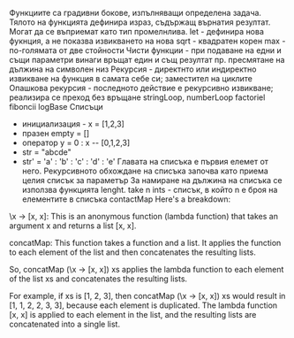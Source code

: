 Функциите са градивни бокове, изпълняващи определена задача. Тялото на функцията дефинира израз, съдържащ върнатия резултат. Могат да се въприемат като тип промелнлива.
let - дефинира нова фукнция, а не показва извикването на нова
sqrt - квадратен корен
max - по-голямата от две стойности
Чисти функции - при подаване на едни и същи параметри винаги връщат един и същ резултат
пр. пресмятане на дължина на символен низ
Рекурсия - директнто или индиректно извикване на функция в самата себе си; заместител на циклите
Опашкова рекурсия - последното действие е рекурсивно извикване; реализира се преход без връщане
stringLoop, numberLoop
factoriel
fiboncii
logBase
Списъци
- инициализация - x = [1,2,3]
- празен empty = []
- оператор y = 0 : x -- [0,1,2,3]
- str = "abcde"
- str' = 'a' : 'b' : 'c' : 'd' : 'e'
Главата на списъка е първия елемет от него. Рекурсивното обхождане на списъка започва като приема целия списък за параметър
За намиране на дължина на списъка се използва функцията lenght.
take n ints - списък, в който n е броя на елементите в списъка
contactMap
Here's a breakdown:

\x -> [x, x]: This is an anonymous function (lambda function) that takes an argument x and returns a list [x, x].

concatMap: This function takes a function and a list. It applies the function to each element of the list and then concatenates the resulting lists.

So, concatMap (\x -> [x, x]) xs applies the lambda function to each element of the list xs and concatenates the resulting lists.

For example, if xs is [1, 2, 3], then concatMap (\x -> [x, x]) xs would result in [1, 1, 2, 2, 3, 3], because each element is duplicated. The lambda function [x, x] is applied to each element in the list, and the resulting lists are concatenated into a single list.




